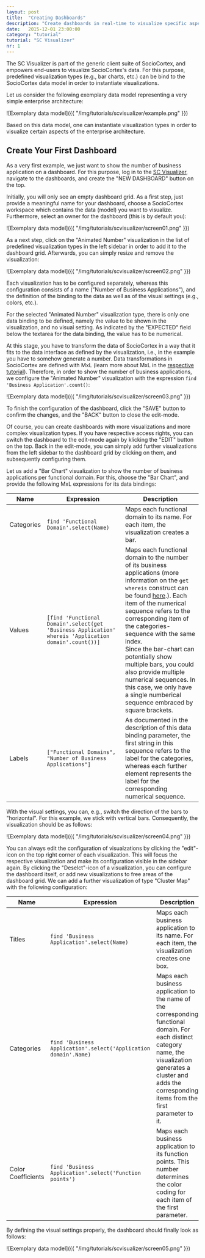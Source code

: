 ```yaml
---
layout: post
title:  "Creating Dashboards"
description: "Create dashboards in real-time to visualize specific aspects of the SocioCortex data model."
date:   2015-12-01 23:00:00
category: "tutorial"
tutorial: "SC Visualizer"
nr: 1
---
```


The SC Visualizer is part of the generic client suite of SocioCortex, and empowers end-users to visualize SocioCortex's data. For this purpose, predefined visualization types (e.g., bar charts, etc.) can be bind to the SocioCortex data model in order to instantiate visualizations.

Let us consider the following exemplary data model representing a very simple enterprise architecture:

![Exemplary data model]({{ "/img/tutorials/scvisualizer/example.png" }})

Based on this data model, one can instantiate visualization types in order to visualize certain aspects of the enterprise architecture. 

## Create Your First Dashboard

As a very first example, we just want to show the number of business application on a dashboard. For this purpose, log in to the [SC Visualizer](http://visualizer.sociocortex.com/), navigate to the dashboards, and create the "NEW DASHBOARD" button on the top.

Initially, you will only see an empty dashboard grid. As a first step, just provide a meaningful name for your dashboard, choose a SocioCortex workspace which contains the data (model) you want to visualize. Furthermore, select an owner for the dashboard (this is by default you):

![Exemplary data model]({{ "/img/tutorials/scvisualizer/screen01.png" }})

As a next step, click on the "Animated Number" visualization in the list of predefined visualization types in the left sidebar in order to add it to the dashboard grid. Afterwards, you can simply resize and remove the visualization:

![Exemplary data model]({{ "/img/tutorials/scvisualizer/screen02.png" }})

Each visualization has to be configured separately, whereas this configuration consists of a name ("Number of Business Applications"), and the definition of the binding to the data as well as of the visual settings (e.g., colors, etc.).

For the selected "Animated Number" visualization type, there is only one data binding to be defined, namely the value to be shown in the visualization, and no visual setting. As indicated by the "EXPECTED" field below the textarea for the data binding, the value has to be numerical. 

At this stage, you have to transform the data of SocioCortex in a way that it fits to the data interface as defined by the visualization, i.e., in the example you have to somehow generate a number. Data transformations in SocioCortex are defined with MxL (learn more about MxL in the [respective tutorial](http://www.sociocortex.com/tutorial/2015/12/01/mxl01/)). Therefore, in order to show the number of business applications, we configure the "Animated Number" visualization with the expression `find 'Business Application'.count()`:

![Exemplary data model]({{ "/img/tutorials/scvisualizer/screen03.png" }})

To finish the configuration of the dashboard, click the "SAVE" button to confirm the changes, and the "BACK" button to close the edit-mode.

Of course, you can create dashboards with more visualizations and more complex visualization types. If you have respective access rights, you can switch the dashboard to the edit-mode again by klicking the "EDIT" button on the top. Back in the edit-mode, you can simply add further visualizations from the left sidebar to the dashboard grid by clicking on them, and subsequently configuring them.

Let us add a "Bar Chart" visualization to show the number of business applications per functional domain. For this, choose the "Bar Chart", and provide the following MxL expressions for its data bindings:

| Name          | Expression                                                                                             | Description       |
| ------------- | ------------------------------------------------------------------------------------------------------ | ----------------- |
| Categories    | `find 'Functional Domain'.select(Name)`                                                                | Maps each functional domain to its name. For each item, the visualization creates a bar. |
| Values        | `[find 'Functional Domain'.select(get 'Business Application' whereis 'Application domain'.count())]`   | Maps each functional domain to the number of its business applications (more information on the `get whereis` construct can be found [here](http://www.sociocortex.com/tutorial/2015/12/01/mxl03/).). Each item of the numerical sequence refers to the corresponding item of the categories-sequence with the same index.<br/>Since the bar-chart can potentially show multiple bars, you could also provide multiple numerical sequences. In this case, we only have a single numberical sequence embraced by square brackets. |
| Labels        | `["Functional Domains", "Number of Business Applications"]`                                            | As documented in the description of this data binding parameter, the first string in this sequence refers to the label for the categories, whereas each further element represents the label for the corresponding numerical sequence. |

With the visual settings, you can, e.g., switch the direction of the bars to "horizontal". For this example, we stick with vertical bars. Consequently, the visualization should be as follows:

![Exemplary data model]({{ "/img/tutorials/scvisualizer/screen04.png" }})

You can always edit the configuration of visualzations by clicking the "edit"-icon on the top right corner of each visualization. This will focus the respective visualization and make its configuration visible in the sidebar again. By clicking the "Deselct"-icon of a visualization, you can configure the dashboard itself, or add new visualizations to free areas of the dashboard grid. We can add a further visualization of type "Cluster Map" with the following configuration:

| Name                | Expression                                                        | Description       |
| ------------------- | ----------------------------------------------------------------- | ----------------- |
| Titles              | `find 'Business Application'.select(Name)`                        | Maps each business application to its name. For each item, the visualization creates one box. |
| Categories          | `find 'Business Application'.select('Application domain'.Name)`   | Maps each business application to the name of the corresponding functional domain. For each distinct category name, the visualization generates a cluster and adds the corresponding items from the first parameter to it. |
| Color Coefficients  | `find 'Business Application'.select('Function points')`           | Maps each business application to its function points. This number determines the color coding for each item of the first parameter. |

By defining the visual settings properly, the dashboard should finally look as follows:

![Exemplary data model]({{ "/img/tutorials/scvisualizer/screen05.png" }})